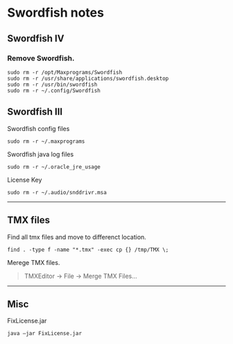 # Swordfish notes

## Swordfish IV
### Remove Swordfish.
```
sudo rm -r /opt/Maxprograms/Swordfish
sudo rm -r /usr/share/applications/swordfish.desktop
sudo rm -r /usr/bin/swordfish
sudo rm -r ~/.config/Swordfish
```

## Swordfish III
Swordfish config files
```
sudo rm -r ~/.maxprograms
```

Swordfish java log files
```
sudo rm -r ~/.oracle_jre_usage
```

License Key
```
sudo rm -r ~/.audio/snddrivr.msa
```
---

## TMX files
Find all tmx files and move to differenct location.
```
find . -type f -name "*.tmx" -exec cp {} /tmp/TMX \;
```
Merege TMX files.
> TMXEditor -> File -> Merge TMX Files...

---

## Misc

FixLicense.jar
```
java –jar FixLicense.jar
```
